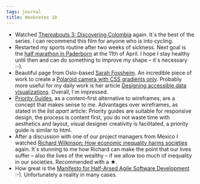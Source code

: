 ```yaml
---
tags: journal
title: Weeknotes 10
---
```

- Watched [Thereabouts 3: Discovering Colombia](https://vimeo.com/ondemand/thereabouts3) again. It´s the best of the series. I can recommend this film for anyone who is into cycling.
- Restarted my sports routine after two weeks of sickness. Next goal is the [half marathon in Paderborn](https://www.paderborner-osterlauf.de) at the 11th of April. I hope I stay healthy until then and can do something to improve my shape – it´s necessary :-).
- Beautiful page from Oslo-based [Sarah Fossheim](https://fossheim.io). An incredible piece of work to create a [Polaroid camera with CSS gradients only](https://fossheim.io/writing/posts/css-polaroid-camera/). Probably more useful for my daily work is her article [Designing accessible data visualizations](https://fossheim.io/writing/posts/accessible-dataviz-design/). Overall, I´m impressed.
- [Priority Guides](https://alistapart.com/article/priority-guides-a-content-first-alternative-to-wireframes/), as a content-first alternative to wireframes, are a concept that makes sense to me. Advantages over wireframes, as stated in the *list apart* article: Priority guides are suitable for responsive design, the process is content first, you do not waste time with aesthetics and layout, visual designer creativity is facilitated, a priority guide is similar to html.
- After a discussion with one of our project managers from Mexico I watched [Richard Wilkinson: How economic inequality harms societies](https://www.ted.com/talks/richard_wilkinson_how_economic_inequality_harms_societies?utm_campaign=tedspread&utm_medium=referral&utm_source=tedcomshare) again. It´s stunning to me how Richard can make the point that our lives suffer – also the lives of the wealthy – if we allow too much of inequality in our societies. Recommended with a ★. 
- How great is the [Manifesto for Half-Arsed Agile Software Development](https://www.halfarsedagilemanifesto.org) :-). Unfortunately a reality in many cases.